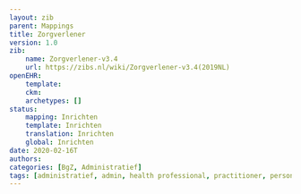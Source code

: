 ```yaml
---
layout: zib
parent: Mappings
title: Zorgverlener
version: 1.0
zib:
    name: Zorgverlener-v3.4
    url: https://zibs.nl/wiki/Zorgverlener-v3.4(2019NL)
openEHR:
    template: 
    ckm: 
    archetypes: []
status:
    mapping: Inrichten
    template: Inrichten
    translation: Inrichten
    global: Inrichten
date: 2020-02-16T
authors:
categories: [BgZ, Administratief]
tags: [administratief, admin, health professional, practitioner, person]
---
```

